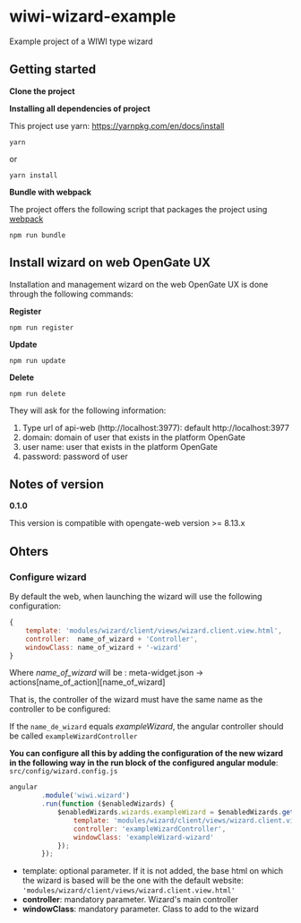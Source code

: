 # wiwi-wizard-example

Example project of a WIWI type wizard

## Getting started

**Clone the project**

**Installing all dependencies of project**

This project use yarn: https://yarnpkg.com/en/docs/install

```
yarn
```

or 

```
yarn install
```

**Bundle with webpack**

The project offers the following script that packages the project using [webpack](https://webpack.js.org/)


```
npm run bundle
```

## Install wizard on web OpenGate UX

Installation and management wizard on the web OpenGate UX is done through the following commands:

**Register**

```
npm run register
```

**Update**

```
npm run update
```

**Delete**

```
npm run delete
```

They will ask for the following information:

1. Type url of api-web (http://localhost:3977): default http://localhost:3977
2. domain: domain of user that exists in the platform OpenGate
3. user name: user that exists in the platform OpenGate
4. password: password of user

## Notes of version

**0.1.0**

This version is compatible with opengate-web version >= 8.13.x

## Ohters

### Configure wizard

By default the web, when launching the wizard will use the following configuration:

``` js
{
    template: 'modules/wizard/client/views/wizard.client.view.html',
    controller:  name_of_wizard + 'Controller',
    windowClass: name_of_wizard + '-wizard'
}
```

Where _name_of_wizard_ will be : meta-widget.json -> actions[name_of_action][name_of_wizard]

That is, the controller of the wizard must have the same name as the controller to be configured:

If the `name_de_wizard` equals _exampleWizard_, the angular controller should be called `exampleWizardController`

**You can configure all this by adding the configuration of the new wizard in the following way in the run block of the configured angular module**: `src/config/wizard.config.js`

``` js
angular
        .module('wiwi.wizard')
        .run(function ($enabledWizards) {
            $enabledWizards.wizards.exampleWizard = $enabledWizards.getCommonConfig({
                template: 'modules/wizard/client/views/wizard.client.view.html',
                controller: 'exampleWizardController',
                windowClass: 'exampleWizard-wizard'
            });
        });
```

- template: optional parameter. If it is not added, the base html on which the wizard is based will be the one with the default website: `'modules/wizard/client/views/wizard.client.view.html'`
- **controller**: mandatory parameter. Wizard's main controller
- **windowClass**: mandatory parameter. Class to add to the wizard